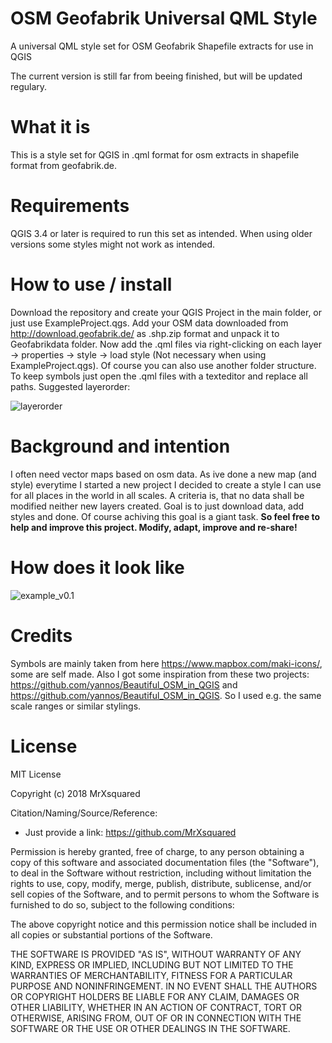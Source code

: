 # OSM Geofabrik Universal QML Style
A universal QML style set for OSM Geofabrik Shapefile extracts for use in QGIS

The current version is still far from beeing finished, but will be updated regulary.

# What it is
This is a style set for QGIS in .qml format for osm extracts in shapefile format from geofabrik.de.

# Requirements
QGIS 3.4 or later is required to run this set as intended. When using older versions some styles might not work as intended.

# How to use / install
Download the repository and create your QGIS Project in the main folder, or just use ExampleProject.qgs.
Add your OSM data downloaded from http://download.geofabrik.de/ as .shp.zip format and unpack it to Geofabrikdata folder.
Now add the .qml files via right-clicking on each layer -> properties -> style -> load style (Not necessary when using ExampleProject.qgs).
Of course you can also use another folder structure. To keep symbols just open the .qml files with a texteditor and replace all paths.
Suggested layerorder:

![layerorder](https://github.com/MrXsquared/OSM-Geofabrik_Universal-QML-Style/blob/master/examples/layerorder.jpg)

# Background and intention
I often need vector maps based on osm data. As ive done a new map (and style) everytime I started a new project I decided to create a style I can use for all places in the world in all scales. A criteria is, that no data shall be modified neither new layers created. Goal is to just download data, add styles and done.
Of course achiving this goal is a giant task.
**So feel free to help and improve this project. Modify, adapt, improve and re-share!**

# How does it look like
![example_v0.1](https://github.com/MrXsquared/OSM-Geofabrik_Universal-QML-Style/blob/master/examples/v0.1.jpg)

# Credits
Symbols are mainly taken from here https://www.mapbox.com/maki-icons/, some are self made.
Also I got some inspiration from these two projects: https://github.com/yannos/Beautiful_OSM_in_QGIS and https://github.com/yannos/Beautiful_OSM_in_QGIS. So I used e.g. the same scale ranges or similar stylings.

# License
MIT License

Copyright (c) 2018 MrXsquared

Citation/Naming/Source/Reference:
- Just provide a link: https://github.com/MrXsquared

Permission is hereby granted, free of charge, to any person obtaining a copy
of this software and associated documentation files (the "Software"), to deal
in the Software without restriction, including without limitation the rights
to use, copy, modify, merge, publish, distribute, sublicense, and/or sell
copies of the Software, and to permit persons to whom the Software is
furnished to do so, subject to the following conditions:

The above copyright notice and this permission notice shall be included in all
copies or substantial portions of the Software.

THE SOFTWARE IS PROVIDED "AS IS", WITHOUT WARRANTY OF ANY KIND, EXPRESS OR
IMPLIED, INCLUDING BUT NOT LIMITED TO THE WARRANTIES OF MERCHANTABILITY,
FITNESS FOR A PARTICULAR PURPOSE AND NONINFRINGEMENT. IN NO EVENT SHALL THE
AUTHORS OR COPYRIGHT HOLDERS BE LIABLE FOR ANY CLAIM, DAMAGES OR OTHER
LIABILITY, WHETHER IN AN ACTION OF CONTRACT, TORT OR OTHERWISE, ARISING FROM,
OUT OF OR IN CONNECTION WITH THE SOFTWARE OR THE USE OR OTHER DEALINGS IN THE
SOFTWARE.
